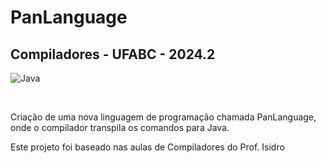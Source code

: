 # PanLanguage
## Compiladores - UFABC - 2024.2

![Java](https://img.shields.io/badge/java-%23ED8B00.svg?style=for-the-badge&logo=openjdk&logoColor=white)

<br />

Criação de uma nova linguagem de programação chamada PanLanguage, onde o compilador transpila os comandos para Java.

Este projeto foi baseado nas aulas de Compiladores do Prof. Isidro 
